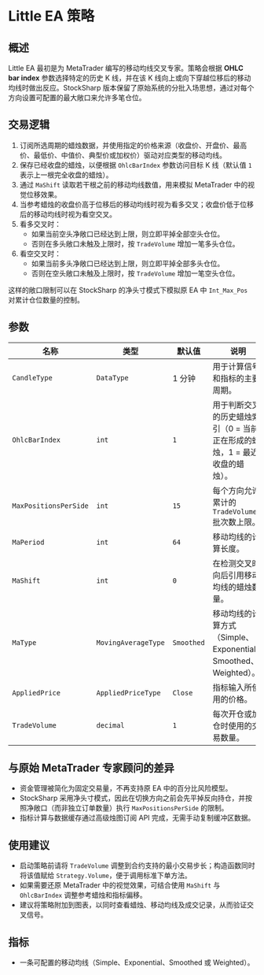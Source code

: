 # Little EA 策略

## 概述
Little EA 最初是为 MetaTrader 编写的移动均线交叉专家。策略会根据 **OHLC bar index** 参数选择特定的历史 K 线，并在该 K 线向上或向下穿越位移后的移动均线时做出反应。StockSharp 版本保留了原始系统的分批入场思想，通过对每个方向设置可配置的最大敞口来允许多笔仓位。

## 交易逻辑
1. 订阅所选周期的蜡烛数据，并使用指定的价格来源（收盘价、开盘价、最高价、最低价、中值价、典型价或加权价）驱动对应类型的移动均线。
2. 保存已经收盘的蜡烛，以便根据 `OhlcBarIndex` 参数访问目标 K 线（默认值 `1` 表示上一根完全收盘的蜡烛）。
3. 通过 `MaShift` 读取若干根之前的移动均线数值，用来模拟 MetaTrader 中的视觉位移效果。
4. 当参考蜡烛的收盘价高于位移后的移动均线时视为看多交叉；收盘价低于位移后的移动均线时视为看空交叉。
5. 看多交叉时：
   - 如果当前空头净敞口已经达到上限，则立即平掉全部空头仓位。
   - 否则在多头敞口未触及上限时，按 `TradeVolume` 增加一笔多头仓位。
6. 看空交叉时：
   - 如果当前多头净敞口已经达到上限，则立即平掉全部多头仓位。
   - 否则在空头敞口未触及上限时，按 `TradeVolume` 增加一笔空头仓位。

这样的敞口限制可以在 StockSharp 的净头寸模式下模拟原 EA 中 `Int_Max_Pos` 对累计仓位数量的控制。

## 参数
| 名称 | 类型 | 默认值 | 说明 |
| --- | --- | --- | --- |
| `CandleType` | `DataType` | 1 分钟 | 用于计算信号和指标的主要周期。 |
| `OhlcBarIndex` | `int` | `1` | 用于判断交叉的历史蜡烛索引（0 = 当前正在形成的蜡烛，1 = 最近收盘的蜡烛）。 |
| `MaxPositionsPerSide` | `int` | `15` | 每个方向允许累计的 `TradeVolume` 批次数上限。 |
| `MaPeriod` | `int` | `64` | 移动均线的计算长度。 |
| `MaShift` | `int` | `0` | 在检测交叉时向后引用移动均线的蜡烛数量。 |
| `MaType` | `MovingAverageType` | `Smoothed` | 移动均线的计算方式（Simple、Exponential、Smoothed、Weighted）。 |
| `AppliedPrice` | `AppliedPriceType` | `Close` | 指标输入所使用的价格。 |
| `TradeVolume` | `decimal` | `1` | 每次开仓或加仓时使用的交易数量。 |

## 与原始 MetaTrader 专家顾问的差异
- 资金管理被简化为固定交易量，不再支持原 EA 中的百分比风险模型。
- StockSharp 采用净头寸模式，因此在切换方向之前会先平掉反向持仓，并按照净敞口（而非独立订单数量）执行 `MaxPositionsPerSide` 的限制。
- 指标计算与数据缓存通过高级烛图订阅 API 完成，无需手动复制缓冲区数据。

## 使用建议
- 启动策略前请将 `TradeVolume` 调整到合约支持的最小交易步长；构造函数同时将该值赋给 `Strategy.Volume`，便于调用标准下单方法。
- 如果需要还原 MetaTrader 中的视觉效果，可结合使用 `MaShift` 与 `OhlcBarIndex` 调整参考蜡烛和指标偏移。
- 建议将策略附加到图表，以同时查看蜡烛、移动均线及成交记录，从而验证交叉信号。

## 指标
- 一条可配置的移动均线（Simple、Exponential、Smoothed 或 Weighted）。
